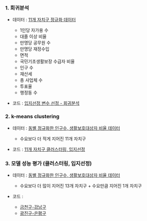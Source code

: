 ### 1. 회귀분석
- 데이터 : [11개 자치구 정규화 데이터](https://github.com/jyoung19/Project/blob/main/Modeling/11%EA%B0%9C%20%EC%9E%90%EC%B9%98%EA%B5%AC%20%EC%A0%95%EA%B7%9C%ED%99%94%20%EB%8D%B0%EC%9D%B4%ED%84%B0.zip)
  - 1인당 자가용 수
  - 대졸 이상 비율
  - 만명당 공무원 수
  - 만명당 재정수입
  - 면적
  - 국민기초생활보장 수급자 비율
  - 인구 수
  - 재산세
  - 총 사업체 수
  - 투표율
  - 행정동 수
  
- 코드 : [입지선정 변수 선정 - 회귀분석](https://github.com/jyoung19/Project/blob/main/Modeling/%ED%9A%8C%EA%B7%80%EB%B6%84%EC%84%9D.ipynb)


### 2. k-means clustering
- 데이터 : [동별 정규화한 인구수, 생활보호대상자 비율 데이터](https://github.com/jyoung19/Project/blob/main/Modeling/11%EA%B0%9C%20%EC%9E%90%EC%B9%98%EA%B5%AC%20%EB%8F%99%EB%B3%84%20%EC%A0%95%EA%B7%9C%ED%99%94%ED%95%9C%20%EC%9D%B8%EA%B5%AC%EC%88%98%2C%20%EC%83%9D%ED%99%9C%EB%B3%B4%ED%98%B8%EB%8C%80%EC%83%81%EC%9E%90%20%EB%B9%84%EC%9C%A8%20%EB%8D%B0%EC%9D%B4%ED%84%B0.zip)
  - 수요보다 더 적게 지어진 11개 자치구
  
- 코드 : [11개 자치구 클러스터링, 입지선정](https://github.com/jyoung19/Project/blob/main/Modeling/11%EA%B0%9C%20%EC%9E%90%EC%B9%98%EA%B5%AC%20%ED%81%B4%EB%9F%AC%EC%8A%A4%ED%84%B0%EB%A7%81%2C%20%EC%9E%85%EC%A7%80%EC%84%A0%EC%A0%95.ipynb)


### 3. 모델 성능 평가 (클러스터링, 입지선정)
- 데이터 : [동별 정규화한 인구수, 생활보호대상자 비율 데이터](https://github.com/jyoung19/Project/blob/main/Modeling/14%EA%B0%9C%20%EC%9E%90%EC%B9%98%EA%B5%AC%20%EB%8F%99%EB%B3%84%20%EC%A0%95%EA%B7%9C%ED%99%94%ED%95%9C%20%EC%9D%B8%EA%B5%AC%EC%88%98%2C%20%EC%83%9D%ED%99%9C%EB%B3%B4%ED%98%B8%EB%8C%80%EC%83%81%EC%9E%90%20%EB%B9%84%EC%9C%A8%20%EB%8D%B0%EC%9D%B4%ED%84%B0.zip)
  - 수요보다 더 많이 지어진 13개 자치구 + 수요만큼 지어진 1개 자치구
  
- 코드 : 
  - [금천구-강남구](https://github.com/jyoung19/Project/blob/main/Modeling/%ED%81%B4%EB%9F%AC%EC%8A%A4%ED%84%B0%EB%A7%81%2C%20%EC%9E%85%EC%A7%80%EC%84%A0%EC%A0%95%20(%EA%B8%88%EC%B2%9C%EA%B5%AC-%EA%B0%95%EB%82%A8%EA%B5%AC).ipynb)
  - [광진구-은평구](https://github.com/jyoung19/Project/blob/main/Modeling/%ED%81%B4%EB%9F%AC%EC%8A%A4%ED%84%B0%EB%A7%81%2C%20%EC%9E%85%EC%A7%80%EC%84%A0%EC%A0%95%20(%EA%B4%91%EC%A7%84%EA%B5%AC-%EC%9D%80%ED%8F%89%EA%B5%AC).ipynb)
